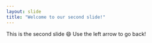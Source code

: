 ```yaml
---
layout: slide
title: "Welcome to our second slide!"
---
```

This is the second slide :smile:
Use the left arrow to go back!
